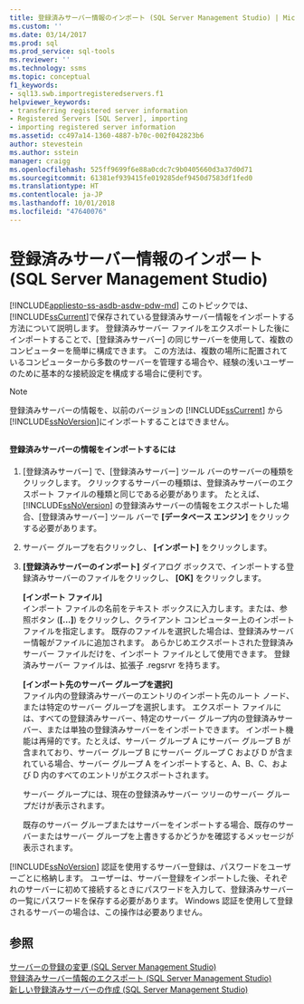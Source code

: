 ```yaml
---
title: 登録済みサーバー情報のインポート (SQL Server Management Studio) | Microsoft Docs
ms.custom: ''
ms.date: 03/14/2017
ms.prod: sql
ms.prod_service: sql-tools
ms.reviewer: ''
ms.technology: ssms
ms.topic: conceptual
f1_keywords:
- sql13.swb.importregisteredservers.f1
helpviewer_keywords:
- transferring registered server information
- Registered Servers [SQL Server], importing
- importing registered server information
ms.assetid: cc497a14-1360-4887-b70c-002f042823b6
author: stevestein
ms.author: sstein
manager: craigg
ms.openlocfilehash: 525ff9699f6e88a0cdc7c9b0405660d3a37d0d71
ms.sourcegitcommit: 61381ef939415fe019285def9450d7583df1fed0
ms.translationtype: HT
ms.contentlocale: ja-JP
ms.lasthandoff: 10/01/2018
ms.locfileid: "47640076"
---
```

# <a name="import-registered-server-information-sql-server-management-studio"></a>登録済みサーバー情報のインポート (SQL Server Management Studio)
[!INCLUDE[appliesto-ss-asdb-asdw-pdw-md](../../includes/appliesto-ss-asdb-asdw-pdw-md.md)]
  このトピックでは、 [!INCLUDE[ssCurrent](../../includes/sscurrent-md.md)]で保存されている登録済みサーバー情報をインポートする方法について説明します。 登録済みサーバー ファイルをエクスポートした後にインポートすることで、[登録済みサーバー] の同じサーバーを使用して、複数のコンピューターを簡単に構成できます。 この方法は、複数の場所に配置されているコンピューターから多数のサーバーを管理する場合や、経験の浅いユーザーのために基本的な接続設定を構成する場合に便利です。  
  
> [!NOTE]  
>  登録済みサーバーの情報を、以前のバージョンの [!INCLUDE[ssCurrent](../../includes/sscurrent-md.md)] から [!INCLUDE[ssNoVersion](../../includes/ssnoversion-md.md)]にインポートすることはできません。  
  
##  <a name="SSMSProcedure"></a>  
  
#### <a name="to-import-registered-server-information"></a>登録済みサーバーの情報をインポートするには  
  
1.  [登録済みサーバー] で、[登録済みサーバー] ツール バーのサーバーの種類をクリックします。 クリックするサーバーの種類は、登録済みサーバーのエクスポート ファイルの種類と同じである必要があります。 たとえば、 [!INCLUDE[ssNoVersion](../../includes/ssnoversion-md.md)] の登録済みサーバーの情報をエクスポートした場合、[登録済みサーバー] ツール バーで **[データベース エンジン]** をクリックする必要があります。  
  
2.  サーバー グループを右クリックし、 **[インポート]** をクリックします。  
  
3.  **[登録済みサーバーのインポート]** ダイアログ ボックスで、インポートする登録済みサーバーのファイルをクリックし、 **[OK]** をクリックします。  
  
     **[インポート ファイル]**  
     インポート ファイルの名前をテキスト ボックスに入力します。または、参照ボタン (**[...]**) をクリックし、クライアント コンピューター上のインポート ファイルを指定します。 既存のファイルを選択した場合は、登録済みサーバー情報がファイルに追加されます。 あらかじめエクスポートされた登録済みサーバー ファイルだけを、インポート ファイルとして使用できます。 登録済みサーバー ファイルは、拡張子 .regsrvr を持ちます。  
  
     **[インポート先のサーバー グループを選択]**  
     ファイル内の登録済みサーバーのエントリのインポート先のルート ノード、または特定のサーバー グループを選択します。 エクスポート ファイルには、すべての登録済みサーバー、特定のサーバー グループ内の登録済みサーバー、または単独の登録済みサーバーをインポートできます。 インポート機能は再帰的です。たとえば、サーバー グループ A にサーバー グループ B が含まれており、サーバー グループ B にサーバー グループ C および D が含まれている場合、サーバー グループ A をインポートすると、A、B、C、および D 内のすべてのエントリがエクスポートされます。  
  
     サーバー グループには、現在の登録済みサーバー ツリーのサーバー グループだけが表示されます。  
  
     既存のサーバー グループまたはサーバーをインポートする場合、既存のサーバーまたはサーバー グループを上書きするかどうかを確認するメッセージが表示されます。  
  
 [!INCLUDE[ssNoVersion](../../includes/ssnoversion-md.md)] 認証を使用するサーバー登録は、パスワードをユーザーごとに格納します。 ユーザーは、サーバー登録をインポートした後、それぞれのサーバーに初めて接続するときにパスワードを入力して、登録済みサーバーの一覧にパスワードを保存する必要があります。 Windows 認証を使用して登録されるサーバーの場合は、この操作は必要ありません。  
  
## <a name="see-also"></a>参照  
 [サーバーの登録の変更 &#40;SQL Server Management Studio&#41;](../../tools/sql-server-management-studio/change-a-server-s-registration-sql-server-management-studio.md)   
 [登録済みサーバー情報のエクスポート &#40;SQL Server Management Studio&#41;](../../tools/sql-server-management-studio/export-registered-server-information-sql-server-management-studio.md)   
 [新しい登録済みサーバーの作成 &#40;SQL Server Management Studio&#41;](../../tools/sql-server-management-studio/create-a-new-registered-server-sql-server-management-studio.md)  
  
  
